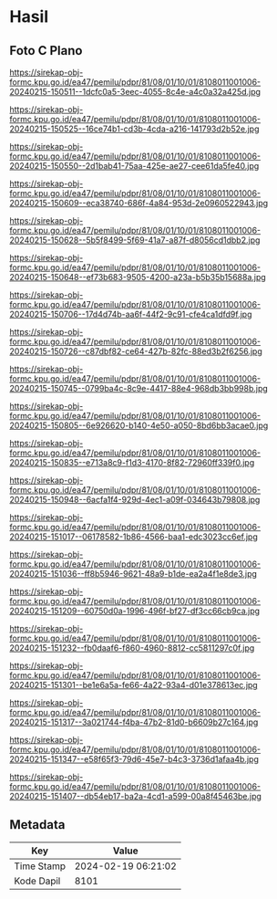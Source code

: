 # Hasil

## Foto C Plano

https://sirekap-obj-formc.kpu.go.id/ea47/pemilu/pdpr/81/08/01/10/01/8108011001006-20240215-150511--1dcfc0a5-3eec-4055-8c4e-a4c0a32a425d.jpg

https://sirekap-obj-formc.kpu.go.id/ea47/pemilu/pdpr/81/08/01/10/01/8108011001006-20240215-150525--16ce74b1-cd3b-4cda-a216-141793d2b52e.jpg

https://sirekap-obj-formc.kpu.go.id/ea47/pemilu/pdpr/81/08/01/10/01/8108011001006-20240215-150550--2d1bab41-75aa-425e-ae27-cee61da5fe40.jpg

https://sirekap-obj-formc.kpu.go.id/ea47/pemilu/pdpr/81/08/01/10/01/8108011001006-20240215-150609--eca38740-686f-4a84-953d-2e0960522943.jpg

https://sirekap-obj-formc.kpu.go.id/ea47/pemilu/pdpr/81/08/01/10/01/8108011001006-20240215-150628--5b5f8499-5f69-41a7-a87f-d8056cd1dbb2.jpg

https://sirekap-obj-formc.kpu.go.id/ea47/pemilu/pdpr/81/08/01/10/01/8108011001006-20240215-150648--ef73b683-9505-4200-a23a-b5b35b15688a.jpg

https://sirekap-obj-formc.kpu.go.id/ea47/pemilu/pdpr/81/08/01/10/01/8108011001006-20240215-150706--17d4d74b-aa6f-44f2-9c91-cfe4ca1dfd9f.jpg

https://sirekap-obj-formc.kpu.go.id/ea47/pemilu/pdpr/81/08/01/10/01/8108011001006-20240215-150726--c87dbf82-ce64-427b-82fc-88ed3b2f6256.jpg

https://sirekap-obj-formc.kpu.go.id/ea47/pemilu/pdpr/81/08/01/10/01/8108011001006-20240215-150745--0799ba4c-8c9e-4417-88e4-968db3bb998b.jpg

https://sirekap-obj-formc.kpu.go.id/ea47/pemilu/pdpr/81/08/01/10/01/8108011001006-20240215-150805--6e926620-b140-4e50-a050-8bd6bb3acae0.jpg

https://sirekap-obj-formc.kpu.go.id/ea47/pemilu/pdpr/81/08/01/10/01/8108011001006-20240215-150835--e713a8c9-f1d3-4170-8f82-72960ff339f0.jpg

https://sirekap-obj-formc.kpu.go.id/ea47/pemilu/pdpr/81/08/01/10/01/8108011001006-20240215-150948--6acfa1f4-929d-4ec1-a09f-034643b79808.jpg

https://sirekap-obj-formc.kpu.go.id/ea47/pemilu/pdpr/81/08/01/10/01/8108011001006-20240215-151017--06178582-1b86-4566-baa1-edc3023cc6ef.jpg

https://sirekap-obj-formc.kpu.go.id/ea47/pemilu/pdpr/81/08/01/10/01/8108011001006-20240215-151036--ff8b5946-9621-48a9-b1de-ea2a4f1e8de3.jpg

https://sirekap-obj-formc.kpu.go.id/ea47/pemilu/pdpr/81/08/01/10/01/8108011001006-20240215-151209--60750d0a-1996-496f-bf27-df3cc66cb9ca.jpg

https://sirekap-obj-formc.kpu.go.id/ea47/pemilu/pdpr/81/08/01/10/01/8108011001006-20240215-151232--fb0daaf6-f860-4960-8812-cc5811297c0f.jpg

https://sirekap-obj-formc.kpu.go.id/ea47/pemilu/pdpr/81/08/01/10/01/8108011001006-20240215-151301--be1e6a5a-fe66-4a22-93a4-d01e378613ec.jpg

https://sirekap-obj-formc.kpu.go.id/ea47/pemilu/pdpr/81/08/01/10/01/8108011001006-20240215-151317--3a021744-f4ba-47b2-81d0-b6609b27c164.jpg

https://sirekap-obj-formc.kpu.go.id/ea47/pemilu/pdpr/81/08/01/10/01/8108011001006-20240215-151347--e58f65f3-79d6-45e7-b4c3-3736d1afaa4b.jpg

https://sirekap-obj-formc.kpu.go.id/ea47/pemilu/pdpr/81/08/01/10/01/8108011001006-20240215-151407--db54eb17-ba2a-4cd1-a599-00a8f45463be.jpg


## Metadata

| Key        | Value               |
| ---------- | ------------------- |
| Time Stamp | 2024-02-19 06:21:02 |
| Kode Dapil | 8101                |



